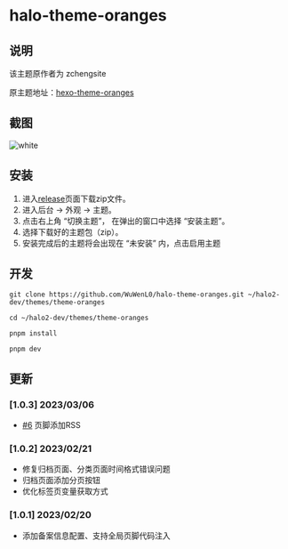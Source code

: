 # halo-theme-oranges
## 说明
该主题原作者为 zchengsite  

原主题地址：[hexo-theme-oranges](https://github.com/zchengsite/hexo-theme-oranges)

## 截图
![white](https://user-images.githubusercontent.com/53036149/219584270-7babc2a6-6110-405d-b29e-8107cb64cc40.png)

## 安装
1. 进入[release](https://github.com/WuWenL0/halo-theme-oranges/releases)页面下载zip文件。
2. 进入后台 -> 外观 -> 主题。
3. 点击右上角 “切换主题”， 在弹出的窗口中选择 “安装主题”。
4. 选择下载好的主题包（zip）。
5. 安装完成后的主题将会出现在 “未安装” 内，点击启用主题

## 开发

```
git clone https://github.com/WuWenL0/halo-theme-oranges.git ~/halo2-dev/themes/theme-oranges
```


```
cd ~/halo2-dev/themes/theme-oranges
```


```
pnpm install 
```

```
pnpm dev
```

## 更新
### [1.0.3] 2023/03/06
- [#6](https://github.com/bytealan/halo-theme-oranges/pull/6) 页脚添加RSS
### [1.0.2] 2023/02/21
- 修复归档页面、分类页面时间格式错误问题
- 归档页面添加分页按钮
- 优化标签页变量获取方式
### [1.0.1] 2023/02/20
- 添加备案信息配置、支持全局页脚代码注入
